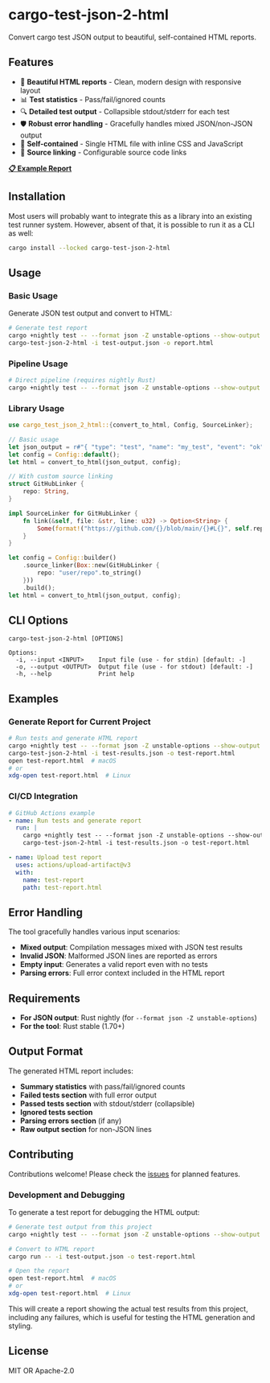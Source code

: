 # cargo-test-json-2-html

Convert cargo test JSON output to beautiful, self-contained HTML reports.

## Features

- 🎨 **Beautiful HTML reports** - Clean, modern design with responsive layout
- 📊 **Test statistics** - Pass/fail/ignored counts
- 🔍 **Detailed test output** - Collapsible stdout/stderr for each test
- 🛡️ **Robust error handling** - Gracefully handles mixed JSON/non-JSON output
- 📱 **Self-contained** - Single HTML file with inline CSS and JavaScript
- 🔗 **Source linking** - Configurable source code links

**[📋 Example Report](examples/test-report.html)**

## Installation

Most users will probably want to integrate this as a library into an existing test runner system. However, absent of that, it is possible to run it as a CLI as well:

```bash
cargo install --locked cargo-test-json-2-html
```

## Usage

### Basic Usage

Generate JSON test output and convert to HTML:

```bash
# Generate test report
cargo +nightly test -- --format json -Z unstable-options --show-output > test-output.json 2>&1
cargo-test-json-2-html -i test-output.json -o report.html
```

### Pipeline Usage

```bash
# Direct pipeline (requires nightly Rust)
cargo +nightly test -- --format json -Z unstable-options --show-output 2>&1 | cargo-test-json-2-html -o report.html
```

### Library Usage

```rust
use cargo_test_json_2_html::{convert_to_html, Config, SourceLinker};

// Basic usage
let json_output = r#"{ "type": "test", "name": "my_test", "event": "ok" }"#;
let config = Config::default();
let html = convert_to_html(json_output, config);

// With custom source linking
struct GitHubLinker {
    repo: String,
}

impl SourceLinker for GitHubLinker {
    fn link(&self, file: &str, line: u32) -> Option<String> {
        Some(format!("https://github.com/{}/blob/main/{}#L{}", self.repo, file, line))
    }
}

let config = Config::builder()
    .source_linker(Box::new(GitHubLinker {
        repo: "user/repo".to_string()
    }))
    .build();
let html = convert_to_html(json_output, config);
```

## CLI Options

```
cargo-test-json-2-html [OPTIONS]

Options:
  -i, --input <INPUT>    Input file (use - for stdin) [default: -]
  -o, --output <OUTPUT>  Output file (use - for stdout) [default: -]
  -h, --help             Print help
```

## Examples

### Generate Report for Current Project

```bash
# Run tests and generate HTML report
cargo +nightly test -- --format json -Z unstable-options --show-output > test-results.json 2>&1
cargo-test-json-2-html -i test-results.json -o test-report.html
open test-report.html  # macOS
# or
xdg-open test-report.html  # Linux
```

### CI/CD Integration

```yaml
# GitHub Actions example
- name: Run tests and generate report
  run: |
    cargo +nightly test -- --format json -Z unstable-options --show-output > test-results.json 2>&1 || true
    cargo-test-json-2-html -i test-results.json -o test-report.html

- name: Upload test report
  uses: actions/upload-artifact@v3
  with:
    name: test-report
    path: test-report.html
```

## Error Handling

The tool gracefully handles various input scenarios:

- **Mixed output**: Compilation messages mixed with JSON test results
- **Invalid JSON**: Malformed JSON lines are reported as errors
- **Empty input**: Generates a valid report even with no tests
- **Parsing errors**: Full error context included in the HTML report

## Requirements

- **For JSON output**: Rust nightly (for `--format json -Z unstable-options`)
- **For the tool**: Rust stable (1.70+)

## Output Format

The generated HTML report includes:

- **Summary statistics** with pass/fail/ignored counts
- **Failed tests section** with full error output
- **Passed tests section** with stdout/stderr (collapsible)
- **Ignored tests section**
- **Parsing errors section** (if any)
- **Raw output section** for non-JSON lines

## Contributing

Contributions welcome! Please check the [issues](https://github.com/user/cargo-test-json-2-html/issues) for planned features.

### Development and Debugging

To generate a test report for debugging the HTML output:

```bash
# Generate test output from this project
cargo +nightly test -- --format json -Z unstable-options --show-output > test-output.json 2>&1

# Convert to HTML report
cargo run -- -i test-output.json -o test-report.html

# Open the report
open test-report.html  # macOS
# or
xdg-open test-report.html  # Linux
```

This will create a report showing the actual test results from this project, including any failures, which is useful for testing the HTML generation and styling.

## License

MIT OR Apache-2.0
